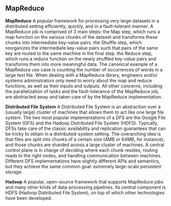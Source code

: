 ## MapReduce

**MapReduce**
A popular framework for processing very large datasets in a distributed setting efficiently,
quickly, and in a fault-tolerant manner. A MapReduce job is comprised of 3 main steps:
the Map step, which runs a map function on the various chunks of the dataset and
transforms these chunks into intermediate key-value pairs.
the Shuffle step, which reorganizes the intermediate key-value pairs such that pairs
of the same key are routed to the same machine in the final step.
the Reduce step, which runs a reduce function on the newly shuffled key-value pairs
and transforms them into more meaningful data.
The canonical example of a MapReduce use case is counting the number of occurrences of
words in a large text file.
When dealing with a MapReduce library, engineers and/or systems administrators only
need to worry about the map and reduce functions, as well as their inputs and outputs. All
other concerns, including the parallelization of tasks and the fault-tolerance of the
MapReduce job, are abstracted away and taken care of by the MapReduce
implementation.

**Distributed File System**
A Distributed File System is an abstraction over a (usually large) cluster of machines that
allows them to act like one large file system. The two most popular implementations of a
DFS are the Google File System (GFS) and the Hadoop Distributed File System (HDFS).
Typically, DFSs take care of the classic availability and replication guarantees that can be
tricky to obtain in a distributed-system setting. The overarching idea is that files are split
into chunks of a certain size (4MB or 64MB, for instance), and those chunks are sharded
across a large cluster of machines. A central control plane is in charge of deciding where
each chunk resides, routing reads to the right nodes, and handling communication
between machines.
Different DFS implementations have slightly different APIs and semantics, but they achieve
the same common goal: extremely large-scale persistent storage.

**Hadoop**
A popular, open-source framework that supports MapReduce jobs and many other kinds
of data-processing pipelines. Its central component is HDFS (Hadoop Distributed File
System), on top of which other technologies have been developed.
